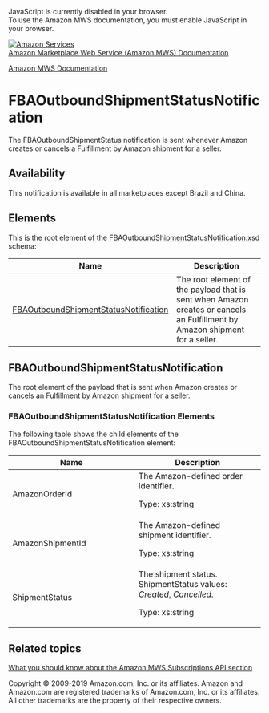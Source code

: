 <div id="MWSDX_noscript">

JavaScript is currently disabled in your browser.  
To use the Amazon MWS documentation, you must enable JavaScript in your
browser.

</div>

<div id="MWSDX_divtop">

[![Amazon
Services](https://images-na.ssl-images-amazon.com/images/G/08/mwsportal/fr_FR/amazonservices.gif
"Amazon Services")](http://services.amazon.fr)  
<span id="MWSDX_titlebar">[Amazon Marketplace Web Service (Amazon MWS)
Documentation](https://developer.amazonservices.fr/gp/mws/docs.html)</span>

</div>

<div id="MWSDX_divbottom">

<div id="MWSDX_divleft">

<div id="MWSDX_toc">

</div>

</div>

<div id="MWSDX_divright">

<div id="MWSDX_content">

<span id="MWSDX_breadcrumbs">[Amazon MWS
Documentation](https://developer.amazonservices.fr/gp/mws/docs.html)</span>

<div id="Notifications_FBAOutboundShipmentStatusNotification" class="nested0">

# FBAOutboundShipmentStatusNotification

<div class="body">

The <span class="keyword parmname">FBAOutboundShipmentStatus</span>
notification is sent whenever Amazon creates or cancels a
<span class="ph">Fulfillment by Amazon</span> shipment for a seller.

<div class="section">

## Availability

This notification is available in all marketplaces except Brazil and
China.

</div>

<div class="section">

## Elements

This is the root element of the
[FBAOutboundShipmentStatusNotification.xsd](https://m.media-amazon.com/images/G/01/mwsportal/doc/en_US/subscriptions/FBAOutboundShipmentStatusNotification.xsd)
schema:

<div class="tablenoborder">

| Name                                                                                                                                                                                                          | Description                                                                                                                                                                 |
| ------------------------------------------------------------------------------------------------------------------------------------------------------------------------------------------------------------- | --------------------------------------------------------------------------------------------------------------------------------------------------------------------------- |
| [FBAOutboundShipmentStatusNotification](#FBAOutboundShipmentStatusNotification "The root element of the payload that is sent when Amazon creates or cancels an Fulfillment by Amazon shipment for a seller.") | <span class="ph">The root element of the payload that is sent when Amazon creates or cancels an <span class="ph">Fulfillment by Amazon</span> shipment for a seller.</span> |

</div>

</div>

</div>

<div id="FBAOutboundShipmentStatusNotification" class="topic nested1">

## FBAOutboundShipmentStatusNotification

<div class="body">

<span class="ph">The root element of the payload that is sent when
Amazon creates or cancels an <span class="ph">Fulfillment by
Amazon</span> shipment for a seller.</span>

<div class="section">

### FBAOutboundShipmentStatusNotification Elements

The following table shows the child elements of the
<span class="keyword parmname">FBAOutboundShipmentStatusNotification</span>
element:

<div class="tablenoborder">

<table>
<colgroup>
<col style="width: 50%" />
<col style="width: 50%" />
</colgroup>
<thead>
<tr class="header">
<th>Name</th>
<th>Description</th>
</tr>
</thead>
<tbody>
<tr class="odd">
<td><span class="keyword parmname">AmazonOrderId</span></td>
<td>The Amazon-defined order identifier.
<p><span class="ph">Type: xs:string</span></p></td>
</tr>
<tr class="even">
<td><span class="keyword parmname">AmazonShipmentId</span></td>
<td>The Amazon-defined shipment identifier.
<p><span class="ph">Type: xs:string</span></p></td>
</tr>
<tr class="odd">
<td><span class="keyword parmname">ShipmentStatus</span></td>
<td>The shipment status. <span class="keyword parmname">ShipmentStatus</span> values: <var class="keyword varname">Created</var>, <var class="keyword varname">Cancelled</var>.
<p><span class="ph">Type: xs:string</span></p></td>
</tr>
</tbody>
</table>

</div>

</div>

</div>

</div>

<div id="RelatedTopics" class="topic nested1">

## Related topics

<div class="body">

[What you should know about the Amazon MWS Subscriptions API
section](../subscriptions/Subscriptions_Overview.md)

</div>

</div>

</div>

<div id="MWSDX_footer">

Copyright © 2009-2019 Amazon.com, Inc. or its affiliates. Amazon and
Amazon.com are registered trademarks of Amazon.com, Inc. or its
affiliates. All other trademarks are the property of their respective
owners.

</div>

</div>

</div>

<div style="clear: both;">

</div>

</div>
